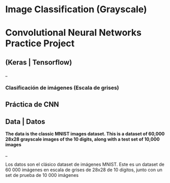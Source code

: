 # Image Classification (Grayscale)
# Convolutional Neural Networks Practice Project
## (Keras | Tensorflow)
_
### Clasificación de imágenes (Escala de grises)
**Práctica de CNN**
---

## Data | Datos

**The data is the classic MNIST images dataset. This is a dataset of 60,000 28x28 grayscale images of the 10 digits, along with a test set of 10,000 images**

_


Los datos son el clásico dataset de imágenes MNIST. Este es un dataset de 60 000 imágenes en escala de grises de 28x28 de 10 dígitos, junto con un set de prueba de 10 000 imágenes
